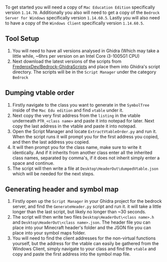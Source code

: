 To get started you will need a copy of `Mac Education Edition` specifically version `1.14.70`. Additionally you also will need to get a copy of the `Bedrock Server for Windows` specifically version `1.14.60.5`. Lastly you will also need to have a copy of the `Windows Client` specifically version `1.14.60.5`.

## Tool Setup
1. You will need to have all versions analysed in Ghidra (Which may take a little while, ~6hrs per version on an Intel Core i3-1005G1 CPU) 
2. Next download the latest versions of the scripts from [FrederoxDev/Bedrock-GhidraScripts](https://github.com/FrederoxDev/Bedrock-GhidraScripts) and place them into Ghidra's script directory. The scripts will be in the `Script Manager` under the category `Bedrock`

## Dumping vtable order
1. Firstly navigate to the class you want to generate in the `SymbolTree` inside of the `Mac Edu edition` and find `vtable` under it.
2. Next copy the very first address from the `listing` in the vtable underneath `PTR_<class name>` and paste it into notepad for later. Next copy the last address in the vtable and paste it into notepad.
3. Open the Script Manager and locate `ExtractVtableOrder.py` and run it. When the script runs it will prompt you for the first address you copied, and then the last address you copied. 
4. It will then prompt you for the class name, make sure to write it identically. And if it inherits from another class enter all the inherited class names, separated by comma's, if it does not inherit simply enter a space and continue.
5. The script will then write a file at `Desktop\HeaderOut\dumpedVtable.json` which will be needed for the next steps.

## Generating header and symbol map
1. Firstly open up the `Script Manager` in your Ghidra project for the bedrock server, and find the `GenerateHeader.py` script and run it. it will take a little longer than the last script, but likely no longer than ~30 seconds.
2. The script will then write two files `Desktop\HeaderOut\<class name>.h` and `Desktop\HeaderOut\<class name>.json`. The header file you can place into your Minecraft header's folder and the JSON file you can place into your symbol maps folder.
3. You will need to find the client addresses for the non-virtual functions yourself, but the address for the vtable can easily be gathered from the Windows Client, simply navigate to your class and find the `vtable` and copy and paste the first address into the symbol map file.